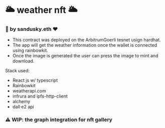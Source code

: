 # 🌥 weather nft 🌥
### 🐶 by sandusky.eth ❤️

- This contract was deployed on the ArbitrumGoerli tesnet usign hardhat.
- The app will get the weather information once the wallet is connected using rainbowkit.
- Once the image is generated the user can press the image to mint and download.

Stack used: 
 
- React js w/ typescript
- Rainbowkit
- weatherapi.com
- infrura and ipfs-http-client
- alchemy
- dall·e2 api

### ⚠️ WIP: the graph integration for nft gallery
